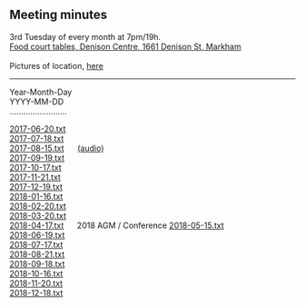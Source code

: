 Meeting minutes
---
3rd Tuesday of every month at 7pm/19h.  
<a href="https://maps.google.com/maps?f=q&hl=en&q=Denison+Centre+(Food+court+tables),+1661+Denison+St,+Markham" target='_blank'>Food court tables, Denison Centre, 1661 Denison St, Markham</a>
<br>
<br>Pictures of location, <a href="../../images/mall/index.html" target='_blank'>here</a>


<hr>

Year-Month-Day  
YYYY-MM-DD  
.........................

[2017-06-20.txt](2017-06-20.txt)  
[2017-07-18.txt](2017-07-18.txt)  
[2017-08-15.txt](2017-08-15.txt) &nbsp;&nbsp;&nbsp;&nbsp; [(audio)](audio/2017-08-15.ogg)  
[2017-09-19.txt](2017-09-19.txt)  
[2017-10-17.txt](2017-10-17.txt)  
[2017-11-21.txt](2017-11-21.txt)  
[2017-12-19.txt](2017-12-19.txt)  
[2018-01-16.txt](2018-01-16.txt)  
[2018-02-20.txt](2018-02-20.txt)  
[2018-03-20.txt](2018-03-20.txt)  
[2018-04-17.txt](2018-04-17.txt) &nbsp;&nbsp;&nbsp;&nbsp;  2018 AGM / Conference
[2018-05-15.txt](2018-05-15.txt)  
[2018-06-19.txt](2018-06-19.txt)  
[2018-07-17.txt](2018-07-17.txt)  
[2018-08-21.txt](2018-08-21.txt)  
[2018-09-18.txt](2018-09-18.txt)  
[2018-10-16.txt](2018-10-16.txt)  
[2018-11-20.txt](2018-11-20.txt)  
[2018-12-18.txt](2018-12-18.txt)  


